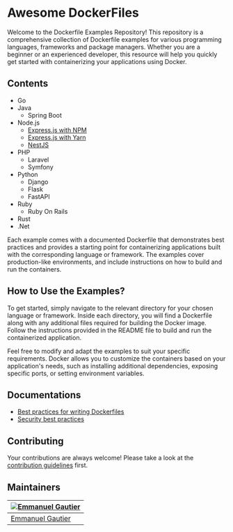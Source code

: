 # Awesome DockerFiles

Welcome to the Dockerfile Examples Repository! This repository is a comprehensive collection of Dockerfile examples for various programming languages, frameworks and package managers. Whether you are a beginner or an experienced developer, this resource will help you quickly get started with containerizing your applications using Docker.

## Contents

- Go
- Java
    - Spring Boot
- Node.js
    - [Express.js with NPM](./express/express-npm/)
    - [Express.js with Yarn](./express/express-yarn/)
    - [NestJS](./nestjs/)
- PHP
    - Laravel
    - Symfony
- Python
    - Django
    - Flask
    - FastAPI
- Ruby
    - Ruby On Rails
- Rust
- .Net

Each example comes with a documented Dockerfile that demonstrates best practices and provides a starting point for containerizing applications built with the corresponding language or framework. The examples cover production-like environments, and include instructions on how to build and run the containers.

## How to Use the Examples?

To get started, simply navigate to the relevant directory for your chosen language or framework. Inside each directory, you will find a Dockerfile along with any additional files required for building the Docker image. Follow the instructions provided in the README file to build and run the containerized application.

Feel free to modify and adapt the examples to suit your specific requirements. Docker allows you to customize the containers based on your application's needs, such as installing additional dependencies, exposing specific ports, or setting environment variables.

## Documentations

- [Best practices for writing Dockerfiles](https://docs.docker.com/develop/develop-images/dockerfile_best-practices/)
- [Security best practices](https://docs.docker.com/develop/security-best-practices/)

## Contributing

Your contributions are always welcome! Please take a look at the [contribution guidelines](https://github.com/emmanuelgautier/awesome-dockerfiles/blob/master/CONTRIBUTING.md) first.

## Maintainers

[![Emmanuel Gautier](https://avatars0.githubusercontent.com/u/2765366?s=144)](https://www.emmanuelgautier.com) |
--- |
[Emmanuel Gautier](https://www.emmanuelgautier.com) |
